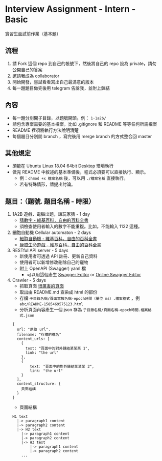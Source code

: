 # Interview Assignment - Intern - Basic
實習生面試前作業（基本題）

## 流程
1. 請 Fork 這個 repo 到自己的帳號下，然後將自己的 repo 設為 private，請勿公開自己的答案
2. 邀請我成為 collaborator
3. 開始開發，嘗試看看寫出自己最滿意的版本
4. 每一題題目做完後用 telegram 告訴我，並附上鍊結

## 內容
- 每一題分別開子目錄，以題號開頭。例： `1-1a2b/`
- 請包含專案需要的基本檔案，比如 .gitignore 和 README 等等任何所需檔案
- README 裡須將執行方法說明清楚
- 每個題目分別開 branch ，寫完後用 merge branch 的方式整合回 master

## 其他規定
- 須能在 Ubuntu Linux 18.04 64bit Desktop 環境執行
- 做完 README 中敘述的基本準備後，程式必須要可以直接執行、顯示。
    - 例：`chmod +x 檔案名稱` 後，可以用 `./檔案名稱` 直接執行。
    - 若有特殊情形，請提出討論。

## 題目：（題號. 題目名稱 - 時限）
1. 1A2B 遊戲，電腦出題，讓玩家猜 - 1 day
    - [猜數字 - 維基百科，自由的百科全書](https://zh.wikipedia.org/wiki/%E7%8C%9C%E6%95%B0%E5%AD%97)
    - 須檢查使用者輸入的數字不能重複。比如，不能輸入 1122 這種。
2. 細胞自動機 Cellular automaton - 2 days
    - [細胞自動機 - 維基百科，自由的百科全書](https://zh.wikipedia.org/wiki/%E7%B4%B0%E8%83%9E%E8%87%AA%E5%8B%95%E6%A9%9F)
    - [康威生命遊戲 - 維基百科，自由的百科全書](https://zh.wikipedia.org/wiki/%E5%BA%B7%E5%A8%81%E7%94%9F%E5%91%BD%E6%B8%B8%E6%88%8F)
3. RESTful API server - 5 days
    - 新使用者可透過 API 註冊、更新自己資料
    - 使用者可以新增修改刪除自己的寵物
    - 附上 OpenAPI (Swagger) yaml 檔
        - 可以用這個產生 [Swagger Editor](https://swagger.io/tools/swagger-editor/) or [Online Swagger Editor](https://editor.swagger.io/)
4. Crawler - 5 days
    - 抓取頁面 [很厲害的頁面](https://github.com/bluet/interview-assignment-intern-basic/blob/master/README.md)
    - 取出由 README.md 宣染成 html 的部份
    - 存檔 `子目錄名稱/頁面當按名稱-epoch時間（單位 ms）.檔案格式` ，例 `abc/README-1585469575123.html`
    - 分析頁面內容產生一個 json 存為 `子目錄名稱/頁面名稱-epoch時間.檔案格式.json`
    ```
    {
      url: "原始 url",
      filename: "存檔的檔名"
      content_urls: [
        {
          text: "頁面中的對外鍊結某某某 1",
          link: "the url"
        },
        {
            text: "頁面中的對外鍊結某某某 2",
            link: "the url"
        }
      ],
      content_structure: {
        頁面結構
      }
    }
    ```
    - 頁面結構
    ```
    H1 text
      |-> paragraph1 content
      |-> paragraph2 content
      |-> H2 text
        |-> paragraph1 content
        |-> paragraph2 content
        |-> H3 text
            |-> paragraph1 content
            |-> paragraph2 content
        ...
    ```
  
